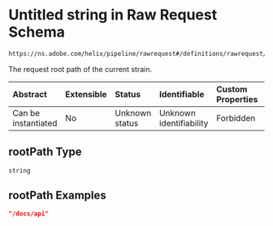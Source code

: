# Untitled string in Raw Request Schema

```txt
https://ns.adobe.com/helix/pipeline/rawrequest#/definitions/rawrequest/properties/params/properties/rootPath
```

The request root path of the current strain.

| Abstract            | Extensible | Status         | Identifiable            | Custom Properties | Additional Properties | Access Restrictions | Defined In                                                               |
| :------------------ | :--------- | :------------- | :---------------------- | :---------------- | :-------------------- | :------------------ | :----------------------------------------------------------------------- |
| Can be instantiated | No         | Unknown status | Unknown identifiability | Forbidden         | Allowed               | none                | [rawrequest.schema.json*](rawrequest.schema.json "open original schema") |

## rootPath Type

`string`

## rootPath Examples

```json
"/docs/api"
```
